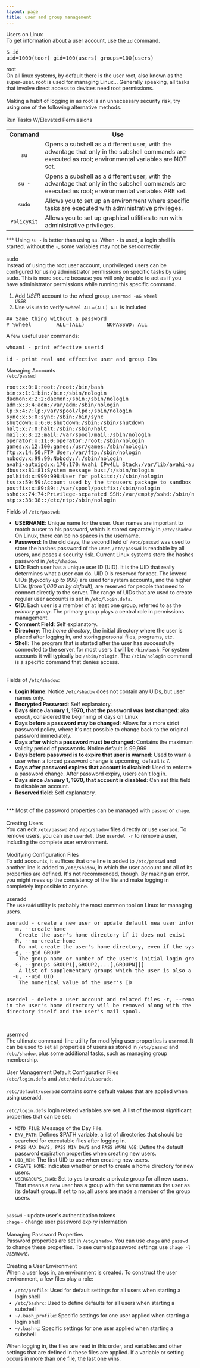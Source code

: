 ```yaml
---
layout: page
title: user and group management
---
```


Users on Linux<br>
To get information about a user account, use the <code>id</code> command.
<pre>
$ id
uid=1000(toor) gid=100(users) groups=100(users)
</pre>

root<br>
On all linux systems, by default there is the user root, also known as the super-user. root is used for managing Linux... Generally speaking, all tasks that involve direct access to devices need root permissions.<br>
<br>
Making a habit of logging in as root is an unnecessary security risk, try using one of the following alternative methods.<br>
<br>
Run Tasks W/Elevated Permissions
<table>
  <tr>
    <th>Command</th>
    <th>Use</th>
  </tr>
  <tr>
    <td align="center"><code>su</code></td>
    <td>Opens a subshell as a different user, with the advantage that only in the subshell commands are executed as root; environmental variables are NOT set.</td>
  </tr>
  <tr>
    <td align="center"><code>su -</code></td>
    <td>Opens a subshell as a different user, with the advantage that only in the subshell commands are executed as root; environmental variables ARE set.</td>
  </tr>
  <tr>
    <td align="center"><code>sudo</code></td>
    <td>Allows you to set up an environment where specific tasks are executed with administrative privileges.</td>
  </tr>
  <tr>
    <td align="center"><code>PolicyKit</code></td>
    <td>Allows you to set up graphical utilities to run with administrative privileges.</td>
  </tr>
</table>

*** Using <code>su -</code> is better than using <code>su</code>. When <code>-</code> is used, a login shell is started, without the <code>-</code>, some variables may not be set correctly.<br>
<br>
sudo<br>
Instead of using the root user account, unprivileged users can be configured for using administrator permissions on specific tasks by using sudo. This is more secure because you will only be able to act as if you have administrator permissions while running this specific command.<br>
1. Add <i>USER</i> account to the wheel group, <code>usermod -aG wheel <i>USER</i></code><br>
2. Use <code>visudo</code> to verify <code>%wheel  ALL=(ALL)       ALL</code> is included<br>
<pre>
## Same thing without a password
# %wheel        ALL=(ALL)       NOPASSWD: ALL
</pre>

A few useful user commands:<br>
<pre>
whoami - print effective userid

id - print real and effective user and group IDs
</pre>
Managing Accounts<br>
<code>/etc/passwd</code><br>
<pre>
root:x:0:0:root:/root:/bin/bash
bin:x:1:1:bin:/bin:/sbin/nologin
daemon:x:2:2:daemon:/sbin:/sbin/nologin
adm:x:3:4:adm:/var/adm:/sbin/nologin
lp:x:4:7:lp:/var/spool/lpd:/sbin/nologin
sync:x:5:0:sync:/sbin:/bin/sync
shutdown:x:6:0:shutdown:/sbin:/sbin/shutdown
halt:x:7:0:halt:/sbin:/sbin/halt
mail:x:8:12:mail:/var/spool/mail:/sbin/nologin
operator:x:11:0:operator:/root:/sbin/nologin
games:x:12:100:games:/usr/games:/sbin/nologin
ftp:x:14:50:FTP User:/var/ftp:/sbin/nologin
nobody:x:99:99:Nobody:/:/sbin/nologin
avahi-autoipd:x:170:170:Avahi IPv4LL Stack:/var/lib/avahi-autoipd:/sbin/nologin
dbus:x:81:81:System message bus:/:/sbin/nologin
polkitd:x:999:998:User for polkitd:/:/sbin/nologin
tss:x:59:59:Account used by the trousers package to sandbox the tcsd daemon:/dev/null:/sbin/nologin
postfix:x:89:89::/var/spool/postfix:/sbin/nologin
sshd:x:74:74:Privilege-separated SSH:/var/empty/sshd:/sbin/nologin
ntp:x:38:38::/etc/ntp:/sbin/nologin
</pre>
Fields of <code>/etc/passwd</code>:
<ul>
<li><b>USERNAME</b>: Unique name for the user. User names are important to match a user to his password, which is stored separately in <code>/etc/shadow</code>. On Linux, there can be no spaces in the username.</li>
<li><b>Password</b>: In the old days, the second field of <code>/etc/passwd</code> was used to store the hashes password of the user. <code>/etc/passwd</code> is readable by all users, and poses a security risk. Current Linux systems store the hashes password in <code>/etc/shadow</code>.</li>
<li><b>UID</b>: Each user has a unique user ID (UID). It is the UID that really determines what a user can do. UID 0 is reserved for root. The lowerd UIDs (<i>typically up to 999</i>) are used for system accounts, and the higher UIDs (<i>from 1,000 on by default</i>), are reserved for people that need to connect directly to the server. The range of UIDs that are used to create regular user accounts is set in <code>/etc/login.defs</code>.</li>
<li><b>GID</b>: Each user is a member of at least one group, referred to as the <i>primary group</i>. The primary group plays a central role in permissions management.</li>
<li><b>Comment Field</b>: Self explanatory.</li>
<li><b>Directory</b>: The <i>home directory</i>, the initial directory where the user is placed after logging in, and storing personal files, programs, etc.</li>
<li><b>Shell</b>: The program that is started after the user has successfully connected to the server, for most users it will be <code>/bin/bash</code>. For system accounts it will typically be <code>/sbin/nologin</code>. The <code>/sbin/nologin</code> command is a specific command that denies access.</li>
</ul>
<br>
Fields of <code>/etc/shadow</code>:
<ul>
<li><b>Login Name</b>: Notice <code>/etc/shadow</code> does not contain any UIDs, but user names only.</li>
<li><b>Encrypted Password</b>: Self explanatory.</li>
<li><b>Days since January 1, 1970, that the password was last changed</b>: aka <i>epoch</i>, considered the beginning of days on Linux</li>
<li><b>Days before a password may be changed</b>: Allows for a more strict password policy, where it's not possible to change back to the original password immediately.</li>
<li><b>Days after which a password must be changed</b>: Contains the maximum validity period of passwords. Notice default is 99,999</li>
<li><b>Days before password is to expire that user is warned</b>: Used to warn a user when a forced password change is upcoming, default is 7.</li>
<li><b>Days after password expires that account is disabled</b>: Used to enforce a password change. After password expiry, users can't log in.</li>
<li><b>Days since January 1, 1970, that account is disabled</b>: Can set this field to disable an account.</li>
<li><b>Reserved field</b>: Self explanatory.</li>
</ul>
<br>
*** Most of the password properties can be managed with <code>passwd</code> or <code>chage</code>.<br>
<br>
Creating Users<br>
You can edit <code>/etc/passwd</code> and <code>/etc/shadow</code> files directly or use <code>useradd</code>. To remove users, you can use <code>userdel</code>. Use <code>userdel -r</code> to remove a user, including the complete user environment.<br>
<br>
Modifying Configuration Files<br>
To add accounts, it suffices that one line is added to <code>/etc/passwd</code> and another line is added to <code>/etc/shadow</code>, in which the user account and all of its properties are defined. It's not recommended, though. By making an error, you might mess up the consistency of the file and make logging in completely impossible to anyone.<br>
<br>
useradd<br>
The <code>useradd</code> utility is probably the most common tool on Linux for managing users.
<pre>
useradd - create a new user or update default new user information
  -m, --create-home
    Create the user's home directory if it does not exist
  -M, --no-create-home
    Do not create the user's home directory, even if the system wide setting from /etc/login.defs (CREATE_HOME) is set to yes.
  -g, --gid GROUP
    The group name or number of the user's initial login group
  -G, --groups GROUP1[,GROUP2,...[,GROUPN]]]
    A list of supplementary groups which the user is also a member of. Each group is separated from the next by a comma, with no intervening whitespace
  -u, --uid UID
    The numerical value of the user's ID

userdel - delete a user account and related files
  -r, --remove
    Files in the user's home directory will be removed along with the home directory itself and the user's mail spool.
</pre>
<br>
usermod<br>
The ultimate command-line utility for modifying user properties is <code>usermod</code>. It can be used to set all properties of users as stored in <code>/etc/passwd</code> and <code>/etc/shadow</code>, plus some additional tasks, such as managing group membership.<br>
<br>
User Management Default Configuration Files<br>
<code>/etc/login.defs</code> and <code>/etc/default/useradd</code>.<br>
<br>
<code>/etc/default/useradd</code> contains some default values that are applied when using useradd.<br>
<br>
<code>/etc/login.defs</code> login related variables are set. A list of the most significant properties that can be set:<br>
<ul>
<li><code>MOTD_FILE</code>: Message of the Day File.</li>
<li><code>ENV_PATH</code>: Defines $PATH variable, a list of directories that should be searched for executable files after logging in.</li>
<li><code>PASS_MAX_DAYS, PASS_MIN_DAYS</code> and <code>PASS_WARN_AGE</code>: Define the default password expiration properties when creating new users.</li>
<li><code>UID_MIN</code>: The first UID to use when creating new users.</li>
<li><code>CREATE_HOME</code>: Indicates whether or not to create a home directory for new users.</li>
<li><code>USERGROUPS_ENAB</code>: Set to yes to create a private group for all new users. That means a new user has a group with the same name as the user as its default group. If set to no, all users are made a member of the group users.</li>
</ul>
<br>
<code>passwd</code> - update user's authentication tokens<br>
<code>chage</code> - change user password expiry information<br>
<br>
Managing Password Properties<br>
Password properties are set in <code>/etc/shadow</code>. You can use <code>chage</code> and <code>passwd</code> to change these properties. To see current password settings use <code>chage -l <i>USERNAME</i></code>.<br> 
<br>
Creating a User Environment<br>
When a user logs in, an environment is created. To construct the user environment, a few files play a role:
<ul>
<li><code>/etc/profile</code>: Used for default settings for all users when starting a login shell</li>
<li><code>/etc/bashrc</code>: Used to define defaults for all users when starting a subshell</li>
<li><code>~/.bash_profile</code>: Specific settings for one user applied when starting a login shell</li>
<li><code>~/.bashrc</code>: Specific settings for one user applied when starting a subshell</li>
</ul>
When logging in, the files are read in this order, and variables and other settings that are defined in these files are applied. If a variable or setting occurs in more than one file, the last one wins.
